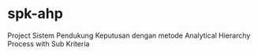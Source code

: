 # spk-ahp
Project Sistem Pendukung Keputusan dengan metode Analytical Hierarchy Process with Sub Kriteria
